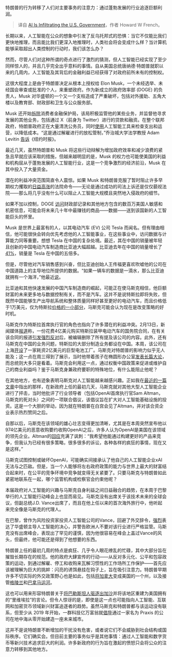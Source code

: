 
<!--
title: AI正在全面接管美国政府？真相远比你想象的可怕
cover: https://foreignpolicy.com/wp-content/uploads/2025/02/elon-musk-ai-government-GettyImages-1757062240.webp
-->

特朗普的行为转移了人们对主要事务的注意力：通过蓬勃发展的行业追逐巨额利润。

> 译自 [AI Is Infiltrating the U.S. Government](https://foreignpolicy.com/2025/02/13/ai-artificial-intelligence-us-government-elon-musk-doge-trump/)，作者 Howard W French。

长期以来，人工智能在公众的想象中引发了反乌托邦式的恐惧：当它不仅能比我们更快地推理，而且能比我们更深入地推理时，人类社会将会变成什么样？当计算机能够采取超出人类控制的行动时，我们该怎么办？

然而，尽管人们对这种所谓的奇点进行了激烈的猜测，但人工智能已经实现了至少同样惊人的，并且几乎完全出乎意料的事情。自从美国总统唐纳德·特朗普就职以来的几周内，人工智能及其背后的金融利益已经获得了对政府前所未有的控制权。

这很大程度上是由于特朗普决定从根本上授权给 Elon Musk，一个未经选举、未经国会审查或批准的个人，来重塑政府。作为新成立的政府效率部 (DOGE) 的负责人，Musk 对华盛顿的一个又一个支柱造成了严重破坏，包括对外援助、五角大楼以及教育部、财政部和卫生与公众服务部。

Musk 还开始[拆除](https://www.washingtonpost.com/business/2025/02/11/elon-musk-doge-cfpb-regulations/)消费者金融保护局，该局积极监管他的某些业务，并监督他寻求发展的其他业务，包括通过 X（前身为 Twitter）进行的贷款和融资。在整个联邦政府，特朗普政府正在大量清洗公务员，同时[使用](https://foreignpolicy.com/2025/02/11/doge-cyberattack-united-states-treasury/)人工智能工具来检查支出和运营，以降低成本。“这是通过解雇进行的放松管制，”乔治城大学法学教授 Adam Levitin [告诉](https://www.nytimes.com/2025/02/13/business/trump-deregulation-firing.html)《纽约时报》。

最近几天，虽然特朗普和 Musk 将这些行动辩解为增加政府效率和减少浪费的紧急且早就应该采取的措施，但越来越明显的是，Musk 的权力也可能使美国的利益和机构屈从于蓬勃发展的人工智能行业，这是一个竞争激烈的经济前沿，Musk 在其中投入了大量资金。

潜在的利益冲突范围简直令人震惊。如果 Musk 和特朗普克服了暂时阻止许多早期权力攫取的[日益高涨](https://www.cnn.com/2025/02/08/politics/elon-musk-doge-treasury-payment-system/index.html)的法院命令——无论是通过成功的司法上诉还是仅仅藐视法院——那么将几乎没有什么可以阻止人工智能大规模且突然地入侵政府的细节。

如果不加以控制，DOGE [访问](https://www.nytimes.com/2025/02/07/nyregion/attorneys-general-trump-musk-suit.html)财政部记录和其他地方包含的数百万美国人敏感和机密信息，可能会将未来几十年中最赚钱的商品——数据——送到该国新的人工智能巨头的怀里。

Musk 是世界上最富有的人，以其电动汽车 (EV) 公司 Tesla 而闻名。但有理由相信，他可能很快会转向优先考虑他的人工智能事业，在这些事业中，访问数据与计算能力同等重要。想想 Tesla 在中国的复杂处境。最近，其在中国的销量被年轻且创新的中国电动汽车制造商比亚迪大幅超越。比亚迪去年在中国的销量增长了 [41%](https://electrek.co/2025/01/27/byd-first-china-car-sales-revenue-even-with-prices-under-17k/)，销量是 Tesla 在中国的五倍多。

但是，尽管他对汽车销售感到兴奋，但比亚迪创始人王传福更喜欢吹嘘他的公司在中国道路上的主导地位所提供的数据。“如果一辆车的数据是一滴水，那么比亚迪就拥有一个海洋，”他最近[说](https://www.wsj.com/business/autos/tesla-is-losing-ground-against-its-biggest-rival-in-china-c0ebd081)。

比亚迪和其他快速发展的中国汽车制造商的崛起，可能正在使马斯克相信，他巨额财富的未来更多地与数据控制有关，而不是汽车。这并不是说特斯拉即将失败，但既然中国能够生产出导航系统和整体质量同样好甚至更好的电动汽车，而且价格低于1万美元，仅为特斯拉[价格的一小部分](https://foreignpolicy.com/2024/03/07/china-ev-byd-cars-auto-industry-price-war/)，马斯克可能会认为现在是改变策略的好时机。

马斯克作为特斯拉首席执行官的角色也指向了许多潜在的利益冲突。2月13日，新闻媒体[报道](https://www.washingtonpost.com/technology/2025/02/13/armored-tesla-state-musk-trump/)称，一份花费4亿美元购买特斯拉装甲电动汽车的国务院合同，在有关该合同的报道[引发强烈反对](http://socket.newrepublic.com/post/191493/tesla-name-delete-federal-contract-state-department)后，被编辑删除了所有提及该公司的内容。此外，还有马斯克在中国的业务问题，特斯拉的大部分制造业务都设在中国。本周，该公司在上海[开设](https://www.washingtonpost.com/world/2025/02/11/tesla-china-battery-factory/)了一家耗资2亿美元的巨型电池工厂。马斯克对特朗普的影响力似乎无人能及；这一点在周三得到了展示，当时他带着孩子在椭圆形办公室[发表长篇大论](https://www.cnn.com/2025/02/12/tech/elon-musk-x-oval-office/index.html)，而总统则大多只是看着。马斯克会利用这一点，通过权衡中国政策来促进或维护自己的商业利益吗？鉴于马斯克身兼政府要职的特殊地位，有什么能阻止他呢？

在其他地方，也有迹象表明马斯克对人工智能越来越感兴趣。正如我在[最近的一篇文章](https://foreignpolicy.com/2025/01/24/what-china-got-right-about-big-tech/)中指出的那样，在新政府上任的最初几天，马斯克就对其他大型人工智能企业进行了抨击，当时他批评了行业领导者（包括OpenAI首席执行官Sam Altman，马斯克的死对头）之间的一项联合倡议，该倡议旨在扩大对人工智能基础设施的投资。这是一个大胆的举动，因为就在特朗普在白宫会见了Altman，并对该合资企业表示热烈赞同之后。

自那以后，马斯克在该领域的雄心壮志变得更加清晰，尤其是在本周突然宣布他以974亿美元的恶意收购要约收购OpenAI之后，许多人认为OpenAI是美国在该领域的领先企业。Altman的[回应](https://www.wsj.com/tech/ai/musks-97-4-billion-openai-bid-piles-pressure-on-altman-f6749e6c?mod=hp_lead_pos1)充满了讽刺：“我希望他能通过构建更好的产品来竞争，但我认为已经有很多策略，很多很多的诉讼，各种各样的疯狂的事情，现在又是这样。”

马斯克试图控制或破坏OpenAI，可能确实间接承认了他自己的人工智能企业xAI无法与之匹敌。但是，当一个人能够将左右政府政策的能力与世界上最大的财富结合起来时，在公平的竞争环境中竞争就变得无关紧要了。只要马斯克与特朗普如此紧密地联系在一起，哪个监管机构或检察官会约束他呢？

本届政府对人工智能的兴趣与马斯克自身利益之间日益融合的趋势，在本周于巴黎举行的人工智能行动峰会上也显而易见。马斯克没有出席关于该技术未来的全球会议，但副总统J.D. Vance出席了，而且在他上任以来的首次海外旅行中，他听起来完全像是马斯克的代理人。

在巴黎，曾作为风险投资家投资人工智能公司的Vance，回避了外交辞令，[强烈](https://www.ft.com/content/a6b5426d-645f-433b-8090-a2a26a3deec6)表达了华盛顿主导人工智能的决心，并警告欧洲人不要对该行业进行严格监管。马斯克没有出席峰会，表现出了罕见的谨慎，因为他很容易在峰会上盖过Vance的风头，但最终，他可能还是得到了他想要的东西。

特朗普上任的最初几周的特点是疯狂、几乎令人眼花缭乱的忙碌，其中大部分旨在摧毁长期存在的规范。他的政府大肆宣传的行动——从反对多元化、公平和包容政策的运动，到通过解雇、停工和收购来瓦解习惯性的工作场所工作保护——首先应该被理解为巨大的挑衅：闪亮的诱饵悬挂在钩子上，旨在吸引注意力。特朗普早期许多不切实际的外交政策野心也是如此，包括[将加拿大](https://foreignpolicy.com/2024/12/19/trump-canada-us-state-tariffs-border-security-trudeau/)变成美国的一个州，以及接管[格陵兰](https://foreignpolicy.com/2025/01/17/trump-greenland-denmark-rare-earths-china-mining-independence/)和[巴拿马运河](https://foreignpolicy.com/2025/02/05/panama-canal-trump-rubio-china-ports/)。

这也可以用来形容特朗普关于[将巴勒斯坦人驱逐出加沙](https://foreignpolicy.com/2025/02/06/trump-gaza-israel-netanyahu-palestinians-egypt-jordan-saudi-arabia/)并将该地区重建为美国拥有的“里维埃拉”的言论。但令人惊讶的是，即使是这一点也可能指向人工智能、互联网和加密货币领域新兴财富追逐者的趋势。虽然马斯克和特朗普都与该运动没有联系，但至少从 2019 年开始，一群科技亿万富翁就[倡导](https://www.curbed.com/article/inside-the-peter-thielbacked-praxis.html)通过一家名为 Praxis 的公司在地中海从零开始建造一座未来城市。

这并不是说特朗普不断增加的干扰没有危害，或者说它们不会威胁到社会结构或国际秩序。它们确实会。但目前主要的事务似乎是其他事情：通过人工智能和数字货币等新兴技术追求巨大的利润。许多新政府的行为旨在激起的愤怒只会将公众的注意力转移到其他地方。
